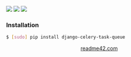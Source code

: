<!--
https://readme42.com
-->


[![](https://img.shields.io/pypi/v/django-celery-task-queue.svg?maxAge=3600)](https://pypi.org/project/django-celery-task-queue/)
[![](https://img.shields.io/badge/License-Unlicense-blue.svg?longCache=True)](https://unlicense.org/)
[![](https://github.com/andrewp-as-is/django-celery-task-queue.py/workflows/tests42/badge.svg)](https://github.com/andrewp-as-is/django-celery-task-queue.py/actions)

### Installation
```bash
$ [sudo] pip install django-celery-task-queue
```

<p align="center">
    <a href="https://readme42.com/">readme42.com</a>
</p>